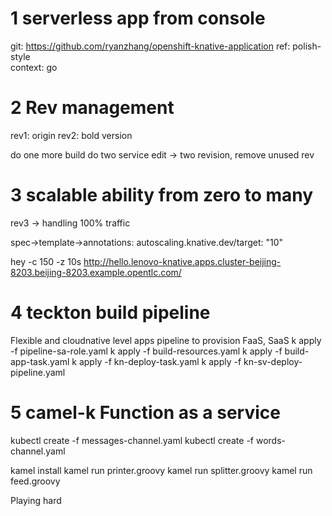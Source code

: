 # 1 serverless app from console

git: https://github.com/ryanzhang/openshift-knative-application
ref: polish-style  
context: go

# 2 Rev management

rev1: origin
rev2: bold version

do one more build
do two service edit -> two revision, remove unused rev

# 3 scalable ability from zero to many
rev3 -> handling 100% traffic

spec->template->annotations:
autoscaling.knative.dev/target: "10"

hey -c 150 -z 10s http://hello.lenovo-knative.apps.cluster-beijing-8203.beijing-8203.example.opentlc.com/

# 4 teckton build pipeline
Flexible and cloudnative level apps pipeline to provision FaaS, SaaS
k apply -f pipeline-sa-role.yaml 
k apply -f build-resources.yaml
k apply -f build-app-task.yaml
k apply -f kn-deploy-task.yaml
k apply -f kn-sv-deploy-pipeline.yaml

# 5 camel-k Function as a service
kubectl create -f messages-channel.yaml
kubectl create -f words-channel.yaml

kamel install
kamel run printer.groovy
kamel run splitter.groovy
kamel run feed.groovy


Playing hard
